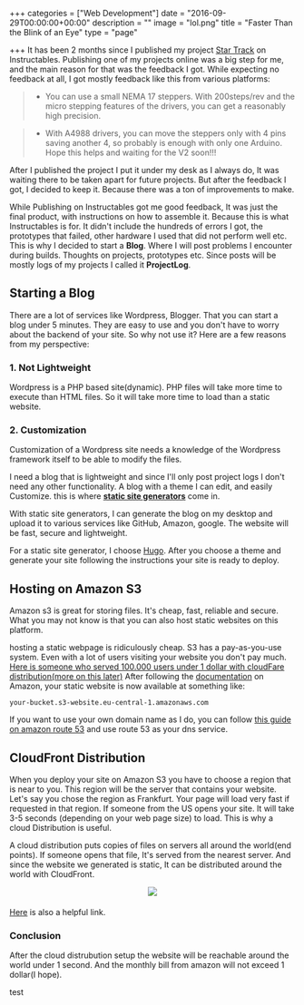 +++
categories = ["Web Development"]
date = "2016-09-29T00:00:00+00:00"
description = ""
image = "lol.png"
title = "Faster Than the Blink of an Eye"
type = "page"

+++
It has been 2 months since I published my project [Star Track](http://www.instructables.com/id/Star-Track-Arduino-Powered-Star-Pointer-and-Tracke/) on Instructables. Publishing one of my projects online was a big step for me, and the main reason for that was the feedback I got. While expecting no feedback at all, I got mostly feedback like this from various platforms:

> *   You can use a small NEMA 17 steppers. With 200steps/rev and the micro stepping features of the drivers, you can get a reasonably high precision.

> *   With A4988 drivers, you can move the steppers only with 4 pins saving another 4, so probably is enough with only one Arduino. Hope this helps and waiting for the V2 soon!!!

After I published the project I put it under my desk as I always do, It was waiting there to be taken apart for future projects. But after the feedback I got, I decided to keep it. Because there was a ton of improvements to make.

While Publishing on Instructables got me good feedback, It was just the final product, with instructions on how to assemble it. Because this is what Instructables is for. It didn't include the hundreds of errors I got, the prototypes that failed, other hardware I used that did not perform well etc. This is why I decided to start a **Blog**. Where I will post problems I encounter during builds. Thoughts on projects, prototypes etc. Since posts will be mostly logs of my projects I called it **ProjectLog**.

## Starting a Blog

There are a lot of services like Wordpress, Blogger. That you can start a blog under 5 minutes. They are easy to use and you don't have to worry about the backend of your site. So why not use it? Here are a few reasons from my perspective:

### 1\. Not Lightweight

Wordpress is a PHP based site(dynamic). PHP files will take more time to execute than HTML files. So it will take more time to load than a static website.

### 2\. Customization

Customization of a Wordpress site needs a knowledge of the Wordpress framework itself to be able to modify the files.

I need a blog that is lightweight and since I'll only post project logs I don't need any other functionality. A blog with a theme I can edit, and easily Customize. this is where [**static site generators**](https://davidwalsh.name/introduction-static-site-generators) come in.

With static site generators, I can generate the blog on my desktop and upload it to various services like GitHub, Amazon, google. The website will be fast, secure and lightweight.

For a static site generator, I choose [Hugo](https://gohugo.io/). After you choose a theme and generate your site following the instructions your site is ready to deploy.

## Hosting on Amazon S3

Amazon s3 is great for storing files. It's cheap, fast, reliable and secure. What you may not know is that you can also host static websites on this platform.

hosting a static webpage is ridiculously cheap. S3 has a pay-as-you-use system. Even with a lot of users visiting your website you don't pay much. [Here is someone who served 100.000 users under 1 dollar with cloudFare distribution(more on this later)](http://blogging.alastair.is/how-i-served-100k-users-without-crashing-and-only-spent-0-32/) After following the [documentation](https://docs.aws.amazon.com/AmazonS3/latest/dev/WebsiteHosting.html) on Amazon, your static website is now available at something like:

```
your-bucket.s3-website.eu-central-1.amazonaws.com
```

If you want to use your own domain name as I do, you can follow [this guide on amazon route 53](http://docs.aws.amazon.com/gettingstarted/latest/swh/getting-started-configure-route53.html) and use route 53 as your dns service.

## CloudFront Distribution

When you deploy your site on Amazon S3 you have to choose a region that is near to you. This region will be the server that contains your website. Let's say you chose the region as Frankfurt. Your page will load very fast if requested in that region. If someone from the US opens your site. It will take 3-5 seconds (depending on your web page size) to load. This is why a cloud Distribution is useful.

A cloud distribution puts copies of files on servers all around the world(end points). If someone opens that file, It's served from the nearest server. And since the website we generated is static, It can be distributed around the world with CloudFront.

<div style="text-align:center; margin-bottom:20px;"><img src="https://docs.aws.amazon.com/gettingstarted/latest/swh/images/AWS_StaticWebsiteHosting_Architecture_4b.png"></div>

[Here](http://vvv.tobiassjosten.net/development/jekyll-blog-on-amazon-s3-and-cloudfront/) is also a helpful link.

### Conclusion

After the cloud distrubution setup the website will be reachable around the world under 1 second. And the monthly bill from amazon will not exceed 1 dollar(I hope).

test